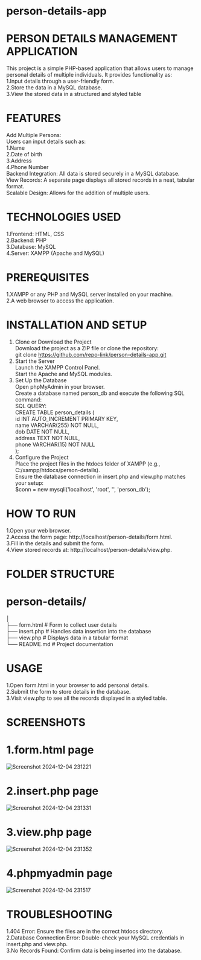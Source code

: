 # person-details-app 
# PERSON DETAILS MANAGEMENT APPLICATION    
This project is a simple PHP-based application that allows users to manage personal details of multiple individuals. It provides functionality as:   
1.Input details through a user-friendly form.   
2.Store the data in a MySQL database.   
3.View the stored data in a structured and styled table      

# FEATURES     
Add Multiple Persons:        
Users can input details such as:       
1.Name   
2.Date of birth   
3.Address   
4.Phone Number       
Backend Integration: All data is stored securely in a MySQL database.          
View Records: A separate page displays all stored records in a neat, tabular format.          
Scalable Design: Allows for the addition of multiple users.                

# TECHNOLOGIES USED         
1.Frontend: HTML, CSS         
2.Backend: PHP         
3.Database: MySQL         
4.Server: XAMPP (Apache and MySQL)            

# PREREQUISITES   
1.XAMPP or any PHP and MySQL server installed on your machine.   
2.A web browser to access the application.   

# INSTALLATION AND SETUP   
 1. Clone or Download the Project   
Download the project as a ZIP file or clone the repository:   
git clone https://github.com/repo-link/person-details-app.git   
 2. Start the Server   
Launch the XAMPP Control Panel.   
Start the Apache and MySQL modules.   
 3. Set Up the Database   
Open phpMyAdmin in your browser.   
Create a database named person_db and execute the following SQL command:   
SQL QUERY:   
CREATE TABLE person_details (   
    id INT AUTO_INCREMENT PRIMARY KEY,   
    name VARCHAR(255) NOT NULL,   
    dob DATE NOT NULL,   
    address TEXT NOT NULL,   
    phone VARCHAR(15) NOT NULL   
);   
 4. Configure the Project   
Place the project files in the htdocs folder of XAMPP (e.g., C:/xampp/htdocs/person-details).   
Ensure the database connection in insert.php and view.php matches your setup:   
$conn = new mysqli('localhost', 'root', '', 'person_db');   

# HOW TO RUN   
1.Open your web browser.   
2.Access the form page: http://localhost/person-details/form.html.   
3.Fill in the details and submit the form.   
4.View stored records at: http://localhost/person-details/view.php.   

# FOLDER STRUCTURE   
# person-details/    
│        
├── form.html         # Form to collect user details   
├── insert.php        # Handles data insertion into the database   
├── view.php          # Displays data in a tabular format   
└── README.md         # Project documentation   

# USAGE   
1.Open form.html in your browser to add personal details.   
2.Submit the form to store details in the database.   
3.Visit view.php to see all the records displayed in a styled table.   

# SCREENSHOTS     
# 1.form.html page          
![Screenshot 2024-12-04 231221](https://github.com/user-attachments/assets/aa84b86b-25ca-42a9-9c8e-3da0168d01e3)
# 2.insert.php page         
![Screenshot 2024-12-04 231331](https://github.com/user-attachments/assets/c8f7d64b-ee26-4802-91e5-535d7618fe99) 
# 3.view.php page       
![Screenshot 2024-12-04 231352](https://github.com/user-attachments/assets/9aa86be6-c1ae-4a9b-9988-f6d44b1bb421) 
# 4.phpmyadmin page       
![Screenshot 2024-12-04 231517](https://github.com/user-attachments/assets/7a5ee705-5953-45bf-88c6-2def9197ff4b)    

# TROUBLESHOOTING        
1.404 Error: Ensure the files are in the correct htdocs directory.    
2.Database Connection Error: Double-check your MySQL credentials in insert.php and view.php.    
3.No Records Found: Confirm data is being inserted into the database.    







